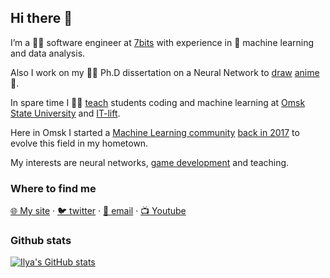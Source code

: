 ## Hi there 👋

I’m a 👨‍💻 software engineer at [7bits](https://7bits.it/) with experience in 🤖 machine learning and data analysis. 

Also I work on my 👨‍🎓 Ph.D dissertation on a Neural Network to [draw](https://t.me/mlglitchart) [anime](http://nijigenka.7bits.it/) 🌸. 

In spare time I 🧙‍♂️ [teach](https://senior-sigan.net/fcs-programming-in-cpp) students coding and machine learning at [Omsk State University](https://omsu.ru/) and [IT-lift](http://itlift.1der.link/).

Here in Omsk I started a [Machine Learning community](https://vk.com/mlomsk) [back in 2017](https://vk.com/wall-141957789_2) to evolve this field in my hometown.

My interests are neural networks, [game development](https://catinthedark.itch.io/) and teaching.

### Where to find me

[🌐 My site](https://senior-sigan.net) · [🐦  twitter](https://twitter.com/senior_sigan) · [💌  email](mailto:ilya.siganov@gmail.com) · [📺  Youtube](https://www.youtube.com/channel/UCz5d8og-QZdxBk-_-bI-93g)

### Github stats

[![Ilya's GitHub stats](https://github-readme-stats.vercel.app/api?username=senior-sigan)](https://github.com/anuraghazra/github-readme-stats)

